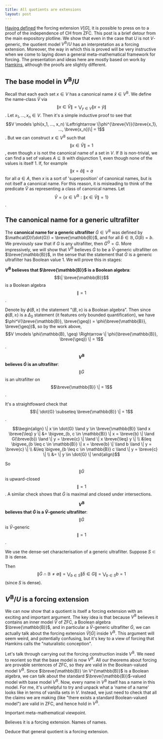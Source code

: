 ```yaml
---
title: All quotients are extensions
layout: post
---
```


<script type="text/x-mathjax-config"> MathJax.Hub.Config({ tex2jax: { inlineMath: [['$','$'], ['\\(','\\)']], processEscapes: true } }); </script> <script src="https://cdnjs.cloudflare.com/ajax/libs/mathjax/2.7.0/MathJax.js?config=TeX-AMS-MML_HTMLorMML" type="text/javascript"></script>

[Having defined](https://hilbert-spaess.github.io/2020/05/23/building-actual-models.html) the forcing extension $V[G]$, it is possible to press on to a proof of the independence of CH from ZFC. This post is a brief detour from the main expository plotline. We show that even in the case that $U$ is not $V$-generic, the quotient model $V^{\mathbb{B}}/U$ has an interpretation as a forcing extension. Moreover, the way in which this is proved will be very instructive when we come to laying down a general meta-mathematical framework for forcing. The presentation and ideas here are mostly based on work by [Hamkins](https://arxiv.org/abs/1206.6075), although the proofs are slightly different.

## The base model in $V^{\mathbb{B}}/U$

Recall that each each set $x \in V$ has a canonical name $\breve{x} \in V^{\mathbb{B}}$. We define the name-class $\breve{V}$ via $$\| x \in \breve{V}\| = \bigvee_{y \in V}\| x = \breve{y}\|$$. Let $x_1, ..., x_n \in V$. Then it's a simple inductive proof to see that $$V \models \phi(x_1, ..., x_n) \Leftrightarrow \|\phi^{\breve{V}}(\breve{x_1}, ..., \breve{x_n})\| = 1$$. But we can construct $x \in V^{\mathbb{B}}$ such that $$\| x \in \breve{V}\| = 1$$, even though $x$ is not the canonical name of a set in $V$. If $\mathbb{B}$ is non-trivial, we can find a set of values $A \subseteq \mathbb{B}$  with disjunction 1, even though none of the values is itself 1. If, for example $$\| x = \breve{a} \| = a$$ for all $a \in A$, then $x$ is a sort of 'superposition' of canonical names, but is not itself a canonical name. For this reason, it is misleading to think of the predicate $\breve{V}$ as representing a class of canonical names. Let $$\hat{V} = \{x \in V^{\mathbb{B}}: \| x \in \breve{V}\| = 1\}$$. 

## The canonical name for a generic ultrafilter

The **canonical name for a generic ultrafilter** $\dot{G} \in V^{\mathbb{B}}$ was defined by $\mathcal{D}(\dot{G}) = \breve{\mathbb{B}}$, and for all $\breve{b} \in \mathbb{B}, \dot{G}(\breve{b}) = b$. We previously saw that if $G$ is any ultrafilter, then $\dot{G}^G = G$. More impressively, we will show that $V^{\mathbb{B}}$ believes $\dot{G}$ to be a $\breve{V}$-generic ultrafilter on $\breve{\mathbb{B}}$, in the sense that the statement that $\dot{G}$ is a generic ultrafilter has Boolean value 1. We will prove this in stages:

**$V^{\mathbb{B}}$ believes that $\breve{\mathbb{B}}$ is a Boolean algebra**: $$\| \breve{\mathbb{B}}$$ is a Boolean algebra $$\| = 1$$.

Denote by $\phi(B, \geq)$ the statement "$(B, \geq)$ is a Boolean algebra". Then since $\phi(B, \geq)$ is a $\Delta_0$ statement (it features only bounded quantification), we have $\phi^V(\breve{\mathbb{B}}, \breve{\geq}) = \phi(\breve{\mathbb{B}}, \breve{\geq})$, so by the work above, $$V \models \phi(\mathbb{B}, \geq) \Rightarrow \| \phi(\breve{\mathbb{B}}, \breve{\geq}) \| = 1$$.

**$$V^{\mathbb{B}}$$ believes $\dot{G}$ is an ultrafilter**: $$\| \dot{G}$$ is an ultrafilter on $$\breve{\mathbb{B}} \| = 1$$.

It's a straightfoward check that $$\| \dot{G} \subseteq \breve{\mathbb{B}} \| = 1$$.

$$\begin{align} \| x \in \dot{G} \land y \in \breve{\mathbb{B}} \land x \breve{\leq} y \| &= \bigvee_{b, c \in \mathbb{B}} \| x = \breve{b} \| \land G(\breve{b}) \land \| y = \breve{c} \|  \land \| x \breve{\leq} y \| \\ &\leq \bigvee_{b \leq c \in \mathbb{B}} \| x = \breve{b} \| \land b \land \| y = \breve{c} \| \\ &\leq \bigvee_{b \leq c \in \mathbb{B}} c \land \| y = \breve{c} \| \\ &= \| y \in \dot{G} \|  \end{align}$$

So $$\| \dot{G}$$ is upward-closed $$ \| = 1$$. A similar check shows that $\dot{G}$ is maximal and closed under intersections.

**$$V^{\mathbb{B}}$$ believes that $\dot{G}$ is a $\breve{V}$-generic ultrafilter**: $$\| \dot{G}$$ is $\breve{V}$-generic $$\| = 1$$. 

We use the dense-set characterisation of a generic ultrafilter. Suppose $S \subset \mathbb{B}$ is dense.

Then $$\| \dot{G} \cap \mathbb{B} \neq \emptyset \| = \bigvee_{b \in S}\|\breve{b} \in G \| = \bigvee_{b \in S} b = 1$$ (since $S$ is dense). 

## $V^{\mathbb{B}}/U$ is a forcing extension

We can now show that a quotient is itself a forcing extension with an exciting and important argument. The key idea is that because $V^{\mathbb{B}}$ believes it contains an inner model $\breve{V}$ of ZFC, a Boolean algebra $\breve{\mathbb{B}}$, and in particular a $\breve{V}$-generic ultrafilter $\dot{G}$, we can actually talk about the forcing extension $\breve{V}[\dot{G}]$ inside $V^{\mathbb{B}}$. This argument will seem weird, and potentially confusing, but it's key to a view of forcing that Hamkins calls the "naturalistic conception".

Let's talk through carrying out the forcing construction inside $V^{\mathbb{B}}$. We need to reorient so that the base model is now $V^{\mathbb{B}}$. All our theorems about forcing are provable sentences of ZFC, so they are valid in the Boolean-valued model $V^{\mathbb{B}}$. Since $\breve{\mathbb{B}} \in V^{\mathbb{B}}$ is a Boolean algebra, we can talk about the standard $\breve{\mathbb{B}}$-valued model with base model $V^{\mathbb{B}}$. Now, every name in $V^{\mathbb{B}}$ itself has a name in this model. For me, it's unhelpful to try and unpack what a 'name of a name' looks like in terms of vanilla sets in $V$. Instead, we just need to check that all the claims we are making (like "there exists a standard Boolean-valued model") are valid in ZFC, and hence hold in $V^{\mathbb{B}}$. 

Important meta-mathematical viewpoint.

Believes it is a forcing extension. Names of names.

Deduce that general quotient is a forcing extension. 